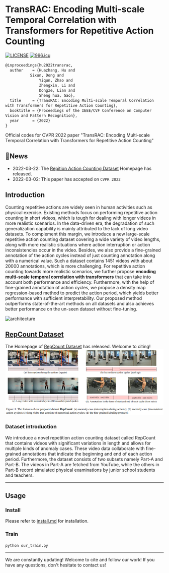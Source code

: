 # TransRAC: Encoding Multi-scale Temporal Correlation with Transformers for Repetitive Action Counting
[![LICENSE](https://img.shields.io/badge/license-Anti%20996-blue.svg)](https://github.com/996icu/996.ICU/blob/master/LICENSE)
[![996.icu](https://img.shields.io/badge/link-996.icu-red.svg)](https://996.icu)
```
@inproceedings{hu2022transrac,
  author    = {Huazhang, Hu and
	       Sixun, Dong and
               Yiqun, Zhao and
               Zhengxin, Li and
               Dongze, Lian and
               Sheng hua, Gao},
  title     = {TransRAC: Encoding Multi-scale Temporal Correlation with Transformers for Repetitive Action Counting},
  booktitle = {Proceedings of the IEEE/CVF Conference on Computer Vision and Pattern Recognition},
  year      = {2022}
}
```
Official codes for CVPR 2022 paper "TransRAC: Encoding Multi-scale Temporal Correlation with Transformers for Repetitive Action Counting"


## 🌱News
- 2022-03-22: The [Repition Action Counting Dataset](https://svip-lab.github.io/dataset/RepCount_dataset.html) Homepage has released. 
- 2022-03-02: This paper has accepted on `CVPR 2022`

## Introduction
Counting repetitive actions are widely seen in human activities such as physical exercise. Existing methods focus on performing repetitive action counting in short videos, which is tough for dealing with longer videos in more realistic scenarios. In the data-driven era, the degradation of such generalization capability is mainly attributed to the lack of long video datasets. To complement this margin, we introduce a new large-scale repetitive action counting dataset covering a wide variety of video lengths, along with more realistic situations where action interruption or action inconsistencies occur in the video. Besides, we also provide a fine-grained annotation of the action cycles instead of just counting annotation along with a numerical value. Such a dataset contains 1451 videos with about 20000 annotations, which is more challenging. For repetitive action counting towards more realistic scenarios, we further propose **encoding multi-scale temporal correlation with transformers** that can take into account both performance and efficiency. Furthermore, with the help of fine-grained annotation of action cycles, we propose a density map regression-based method to predict the action period, which yields better performance with sufficient interpretability. Our proposed method outperforms state-of-the-art methods on all datasets and also achieves better performance on the un-seen dataset without fine-tuning. 

![architecture](https://github.com/SvipRepetitionCounting/SVIP_Counting/blob/hhz/figures/TransRAC_architecture.png)


## [RepCount Dataset](https://svip-lab.github.io/dataset/RepCount_dataset.html)    
The Homepage of [RepCount Dataset](https://svip-lab.github.io/dataset/RepCount_dataset.html) has released. Welcome to citing! 
![RepCount](https://github.com/svip-lab/svip-lab.github.io/blob/master/img/dataset/RepCount_dataset/1.jpg)

### Dataset introduction  
We introduce a novel repetition action counting dataset called RepCount that contains videos with significant variations in length and allows for multiple kinds of anomaly cases. These video data collaborate with fine-grained annotations that indicate the beginning and end of each action period. Furthermore, the dataset consists of two subsets namely Part-A and Part-B. The videos in Part-A are fetched from YouTube, while the others in Part-B record simulated physical examinations by junior school students and teachers.   
 
------
## Usage  
### Install 
Please refer to [install.md](https://github.com/SvipRepetitionCounting/TransRAC/blob/main/install.md) for installation.

### Train   
` python our_train.py `    

------

We are constantly updating! 
Welcome to cite and follow our work!
If you have any questions, don't hesitate to contact us!




